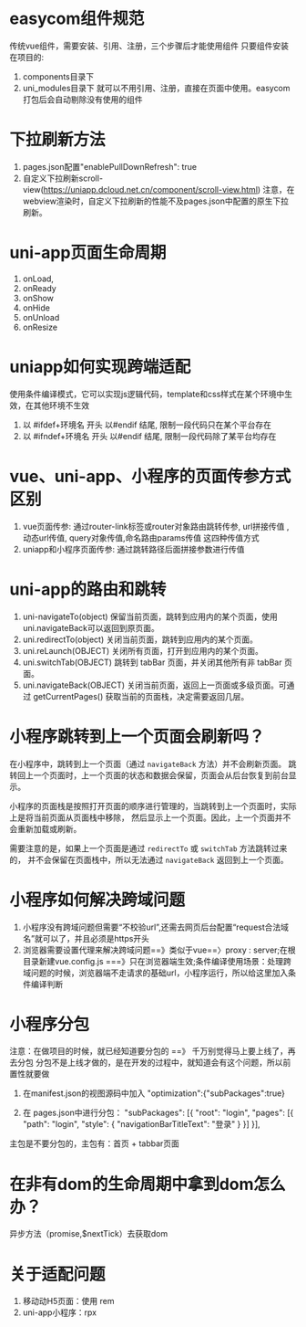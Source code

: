 # easycom组件规范
传统vue组件，需要安装、引用、注册，三个步骤后才能使用组件
只要组件安装在项目的:
1. components目录下
2. uni_modules目录下
就可以不用引用、注册，直接在页面中使用。easycom打包后会自动剔除没有使用的组件

# 下拉刷新方法
1. pages.json配置"enablePullDownRefresh": true
2. 自定义下拉刷新scroll-view(https://uniapp.dcloud.net.cn/component/scroll-view.html)
注意，在webview渲染时，自定义下拉刷新的性能不及pages.json中配置的原生下拉刷新。

# uni-app页面生命周期
1. onLoad,
2. onReady
3. onShow
4. onHide
5. onUnload
6. onResize
   
# uniapp如何实现跨端适配
使用条件编译模式，它可以实现js逻辑代码，template和css样式在某个环境中生效，在其他环境不生效
1. 以 #ifdef+环境名 开头  以#endif 结尾, 限制一段代码只在某个平台存在
2. 以 #ifndef+环境名 开头  以#endif 结尾, 限制一段代码除了某平台均存在

# vue、uni-app、小程序的页面传参方式区别
1. vue页面传参: 通过router-link标签或router对象路由跳转传参, url拼接传值 ,动态url传值, query对象传值,命名路由params传值 这四种传值方式
2. uniapp和小程序页面传参: 通过跳转路径后面拼接参数进行传值

# uni-app的路由和跳转
1. uni-navigateTo(object) 保留当前页面，跳转到应用内的某个页面，使用uni.navigateBack可以返回到原页面。
2. uni.redirectTo(object) 关闭当前页面，跳转到应用内的某个页面。
3. uni.reLaunch(OBJECT) 关闭所有页面，打开到应用内的某个页面。
4. uni.switchTab(OBJECT) 跳转到 tabBar 页面，并关闭其他所有非 tabBar 页面。
5. uni.navigateBack(OBJECT) 关闭当前页面，返回上一页面或多级页面。可通过 getCurrentPages() 获取当前的页面栈，决定需要返回几层。

# 小程序跳转到上一个页面会刷新吗？
在小程序中，跳转到上一个页面（通过 `navigateBack` 方法）并不会刷新页面。
跳转回上一个页面时，上一个页面的状态和数据会保留，页面会从后台恢复到前台显示。

小程序的页面栈是按照打开页面的顺序进行管理的，当跳转到上一个页面时，实际上是将当前页面从页面栈中移除，
然后显示上一个页面。因此，上一个页面并不会重新加载或刷新。

需要注意的是，如果上一个页面是通过 `redirectTo` 或 `switchTab` 方法跳转过来的，
并不会保留在页面栈中，所以无法通过 `navigateBack` 返回到上一个页面。
# 小程序如何解决跨域问题
1. 小程序没有跨域问题但需要“不校验url”,还需去网页后台配置“request合法域名”就可以了，并且必须是https开头
2. 浏览器需要设置代理来解决跨域问题==》类似于vue==〉proxy : server;在根目录新建vue.config.js ===》只在浏览器端生效;条件编译使用场景：处理跨域问题的时候，浏览器端不走请求的基础url，小程序运行，所以给这里加入条件编译判断

# 小程序分包
注意：在做项目的时候，就已经知道要分包的 ==》 千万别觉得马上要上线了，再去分包
分包不是上线才做的，是在开发的过程中，就知道会有这个问题，所以前置性就要做
1. 在manifest.json的视图源码中加入
    "optimization":{"subPackages":true}

2. 在 pages.json中进行分包：
"subPackages": [{
		"root": "login",
		"pages": [{
			"path": "login",
			"style": {
				"navigationBarTitleText": "登录"
			}
		}]
	}],

主包是不要分包的，主包有：首页 + tabbar页面

# 在非有dom的生命周期中拿到dom怎么办？
异步方法（promise,$nextTick）去获取dom

# 关于适配问题
1. 移动动H5页面：使用 rem
2. uni-app小程序：rpx